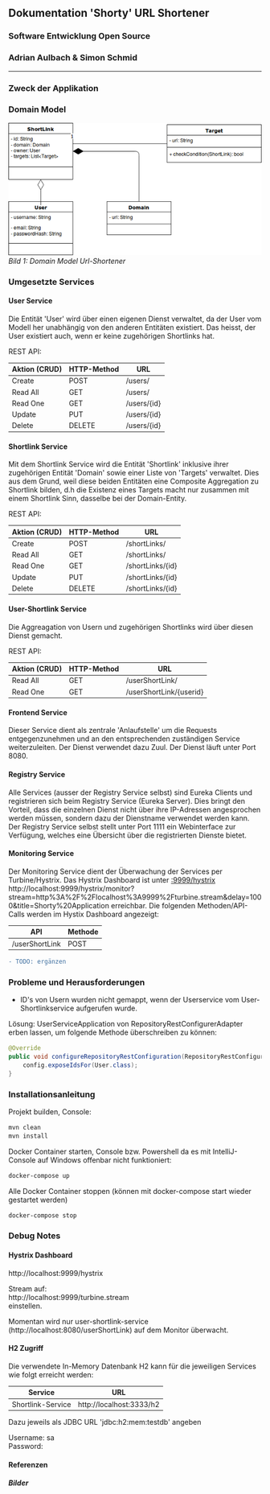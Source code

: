 ## Dokumentation 'Shorty' URL Shortener
### Software Entwicklung Open Source
### Adrian Aulbach & Simon Schmid
---

### Zweck der Applikation

### Domain Model

![img domain model][p1]  
*Bild 1: Domain Model Url-Shortener*

### Umgesetzte Services

#### User Service
Die Entität 'User' wird über einen eigenen Dienst verwaltet, da der User vom Modell her unabhängig von den anderen Entitäten existiert.
Das heisst, der User existiert auch, wenn er keine zugehörigen Shortlinks hat.

REST API:  

| Aktion (CRUD)         | HTTP-Method   | URL           |
| ----------------------|---------------|---------------|
| Create                | POST          |/users/        |
| Read All              | GET           |/users/        |
| Read One              | GET           |/users/\{id\}  |
| Update                | PUT           |/users/\{id\}  |
| Delete                | DELETE        |/users/\{id\}  |

#### Shortlink Service
Mit dem Shortlink Service wird die Entität 'Shortlink' inklusive ihrer zugehörigen Entität 'Domain' sowie einer Liste von 'Targets' verwaltet.
Dies aus dem Grund, weil diese beiden Entitäten eine Composite Aggregation zu Shortlink bilden, d.h die Existenz eines Targets macht nur zusammen 
mit einem Shortlink Sinn, dasselbe bei der Domain-Entity.  

REST API:  

| Aktion (CRUD)         | HTTP-Method   | URL                  |
| ----------------------|---------------|----------------------|
| Create                | POST          |/shortLinks/          |
| Read All              | GET           |/shortLinks/          |
| Read One              | GET           |/shortLinks/\{id\}    |
| Update                | PUT           |/shortLinks/\{id\}    |
| Delete                | DELETE        |/shortLinks/\{id\}    |

#### User-Shortlink Service
Die Aggreagation von Usern und zugehörigen Shortlinks wird über diesen Dienst gemacht.

REST API: 

| Aktion (CRUD)         | HTTP-Method   | URL                       |
| ----------------------|---------------|---------------------------|
| Read All              | GET           |/userShortLink/            |
| Read One              | GET           |/userShortLink/\{userid\}  |

#### Frontend Service
Dieser Service dient als zentrale 'Anlaufstelle' um die Requests entgegenzunehmen und an den entsprechenden zuständigen Service weiterzuleiten.
Der Dienst verwendet dazu Zuul.
Der Dienst läuft unter Port 8080.

#### Registry Service
Alle Services (ausser der Registry Service selbst) sind Eureka Clients und registrieren sich beim Registry Service (Eureka Server).
Dies bringt den Vorteil, dass die einzelnen Dienst nicht über ihre IP-Adressen angesprochen werden müssen, sondern dazu der Dienstname verwendet werden kann.
Der Registry Service selbst stellt unter Port 1111 ein Webinterface zur Verfügung, welches eine Übersicht über die registrierten Dienste bietet.

#### Monitoring Service
Der Monitoring Service dient der Überwachung der Services per Turbine/Hystrix. Das Hystrix Dashboard ist unter
[:9999/hystrix][r1]
http://localhost:9999/hystrix/monitor?stream=http%3A%2F%2Flocalhost%3A9999%2Fturbine.stream&delay=1000&title=Shorty%20Application
erreichbar.
Die folgenden Methoden/API-Calls werden im Hystix Dashboard angezeigt:

| API                   | Methode       |
| ----------------------|---------------|
| /userShortLink        | POST          |

```diff
- TODO: ergänzen
```


### Probleme und Herausforderungen

- ID's von Usern wurden nicht gemappt, wenn der Userservice vom User-Shortlinkservice aufgerufen wurde.  

Lösung: 
UserServiceApplication von RepositoryRestConfigurerAdapter erben lassen, um folgende Methode überschreiben zu können:

```java
@Override
public void configureRepositoryRestConfiguration(RepositoryRestConfiguration config) {
	config.exposeIdsFor(User.class);
}
```

### Installationsanleitung

Projekt builden, Console:
```bash
mvn clean
mvn install
```

Docker Container starten, Console bzw. Powershell da es mit IntelliJ-Console auf Windows offenbar nicht funktioniert:
```bash
docker-compose up
```

Alle Docker Container stoppen (können mit docker-compose start wieder gestartet werden)
```bash
docker-compose stop
```

### Debug Notes

#### Hystrix Dashboard
http://localhost:9999/hystrix

Stream auf:  
http://localhost:9999/turbine.stream  
einstellen.  

Momentan wird nur user-shortlink-service (http://localhost:8080/userShortLink) auf dem Monitor überwacht.

#### H2 Zugriff
Die verwendete In-Memory Datenbank H2 kann für die jeweiligen Services wie folgt erreicht werden:

| Service               | URL                       |
| ----------------------|---------------------------| 
| Shortlink-Service     | http://localhost:3333/h2  |


Dazu jeweils als JDBC URL 'jdbc:h2:mem:testdb' angeben  

Username: sa   
Password:

#### Referenzen
##### Bilder

[p1]: documentation/images/domain_model_urlShortener.jpg?raw=true "Bild 1: Domain Model Url-Shortener"

[r1]: http://localhost:9999/hystrix/monitor?stream=http%3A%2F%2Flocalhost%3A9999%2Fturbine.stream&delay=1000&title=Shorty%20Application
